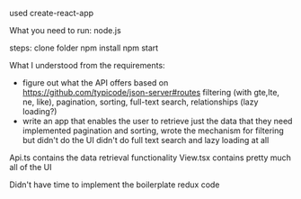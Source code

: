 used create-react-app

What you need to run:
node.js

steps:
clone folder
npm install
npm start

What I understood from the requirements:
-   figure out what the API offers based on https://github.com/typicode/json-server#routes 
        filtering (with gte,lte, ne, like), pagination, sorting, full-text search, relationships (lazy loading?)
-   write an app that enables the user to retrieve just the data that they need
        implemented pagination and sorting, wrote the mechanism for filtering but didn't do the UI
        didn't do full text search and lazy loading at all

Api.ts contains the data retrieval functionality
View.tsx contains pretty much all of the UI

Didn't have time to implement the boilerplate redux code
